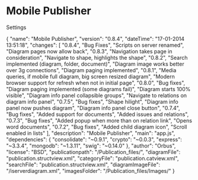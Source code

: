 Mobile Publisher
======
Settings

{
  "name": "Mobile Publisher",
  "version": "0.8.4",
  "dateTime": "17-01-2014 13:51:18",
  "changes": [
  	  "0.8.4",
  	  "Bug Fixes",
  	  "Scripts on server renamed",
  	  "Diagram pages now allow back",
      "0.8.3",
      "Navigation takes page in consideration",
      "Navigate to shape, highlights the shape",
      "0.8.2",
      "Search implemented (diagram, folder, document)",
      "Diagram image works better over 3g connections",
      "Diagram paging implemented",
      "0.8.1",
      "Media queries, if mobile full diagram, big screen resized diagram",
      "Modern browser support for refresh when not in initial page",
      "0.8.0",
      "Bug fixes",
      "Diagram paging implemented (some diagrams fail)",
      "Diagram starts 100% visible",
      "Diagram info panel collapsible groups",
      "Navigate to relations on diagram info panel",
      "0.7.5",
      "Bug fixes",
      "Shape hilight",
      "Diagram info panel now pushes diagram",
      "Diagram info panel close button",
      "0.7.4",
      "Bug fixes",
      "Added support for documents",
      "Added issues and relations",
      "0.7.3",
      "Bug fixes",
      "Added popup when more than on relation link",
      "Opens word documents",
      "0.7.2",
      "Bug fixes",
      "Added child diagram icon",
      "Scroll enabled in lists"
  ],
  "description": "Mobile Publisher",
  "main": "app.js",
  "dependencies": {
    "consolidate": "~0.9.1",
    "crypto": "~0.0.3",
    "express": "~3.3.4",
    "mongodb": "~1.3.11",
    "swig": "~0.14.0"
  },
  "author": "Orbus",
  "license": "BSD",
  "publicationpath": "/Publication_files/",
  "diagramFile": "publication.structview.xml",
  "categoryFile": "publication.catview.xml",
  "searchFile": "publication.structview.xml",
  "diagramImageFile": "/iserverdiagram.xml",
  "imagesFolder": "/Publication_files/Images/"
}
